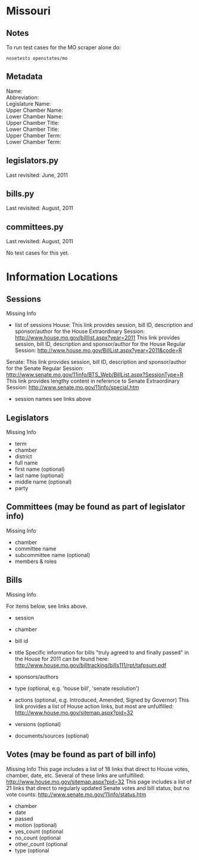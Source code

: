 Missouri
========

Notes
-----
To run test cases for the MO scraper alone do:

    nosetests openstates/mo


Metadata
--------
Name:  
Abbreviation:  
Legislature Name:  
Upper Chamber Name:  
Lower Chamber Name:  
Upper Chamber Title:  
Lower Chamber Title:  
Upper Chamber Term:  
Lower Chamber Term:  

legislators.py
--------------
Last revisited: June, 2011

bills.py
--------
Last revisited: August, 2011

committees.py
-------------
Last revisited: August, 2011

No test cases for this yet.


Information Locations
=====================

Sessions
--------
Missing Info

* list of sessions
House:
This link provides session, bill ID, description and sponsor/author for the House Extraordinary Session:  http://www.house.mo.gov/billlist.aspx?year=2011 
This link provides session, bill ID, description and sponsor/author for the House Regular Session:  http://www.house.mo.gov/BillList.aspx?year=2011&code=R

Senate:
This link provides session, bill ID, description and sponsor/author for the Senate Regular Session: http://www.senate.mo.gov/11info/BTS_Web/BillList.aspx?SessionType=R
This link provides lengthy content in reference to Senate Extraordinary Session: http://www.senate.mo.gov/11info/special.htm 

* session names
see links above

Legislators
-----------
Missing Info

* term
* chamber
* district
* full name
* first name (optional)
* last name (optional)
* middle name (optional)
* party

Committees (may be found as part of legislator info)
----------------------------------------------------
Missing Info

* chamber
* committee name
* subcommittee name (optional)
* members & roles

Bills
-----
Missing Info



For items below, see links above.
* session
* chamber
* bill id
* title
Specific information for bills "truly agreed to and finally passed" in the House for 2011 can be found here: http://www.house.mo.gov/billtracking/bills111/rpt/tafpsum.pdf

* sponsors/authors
* type (optional, e.g. 'house bill', 'senate resolution')
* actions (optional, e.g. Introduced, Amended, Signed by Governor)
This link provides a list of House action links, but most are unfulfilled: http://www.house.mo.gov/sitemap.aspx?pid=32
* versions (optional)
* documents/sources (optional)

Votes (may be found as part of bill info)
-----------------------------------------
Missing Info
This page includes a list of 18 links that direct to House votes, chamber, date, etc. Several of these links are unfulfilled: http://www.house.mo.gov/sitemap.aspx?pid=32
This page includes a list of 21 links that direct to regularly updated Senate votes and bill status, but no vote counts: http://www.senate.mo.gov/11info/status.htm 

* chamber
* date
* passed
* motion (optional)
* yes_count (optional
* no_count (optional
* other_count (optional
* type (optional
